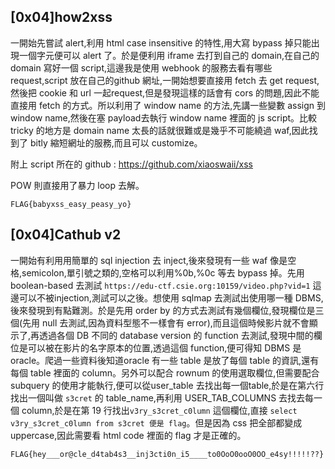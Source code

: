## [0x04]how2xss
一開始先嘗試 alert,利用 html case insensitive 的特性,用大寫 bypass 掉只能出現一個字元便可以 alert 了。於是便利用 iframe 去打到自己的 domain,在自己的 domain 寫好一個 script,這邊我是使用 webhook 的服務去看有哪些 request,script 放在自己的github 網址,一開始想要直接用 fetch 去 get request,然後把 cookie 和 url 一起request,但是發現這樣的話會有 cors 的問題,因此不能直接用 fetch 的方式。所以利用了 window name 的方法,先講一些變數 assign 到 window name,然後在塞 payload去執行 window name 裡面的 js script。比較 tricky 的地方是 domain name 太長的話就很難或是幾乎不可能繞過 waf,因此找到了 bitly 縮短網址的服務,而且可以 customize。

附上 script 所在的 github : https://github.com/xiaoswaii/xss

POW 則直接用了暴力 loop 去解。

`FLAG{babyxss_easy_peasy_yo}`

## [0x04]Cathub v2
一開始有利用用簡單的 sql injection 去 inject,後來發現有一些 waf 像是空格,semicolon,單引號之類的,空格可以利用%0b,%0c 等去 bypass 掉。先用boolean-based 去測試 `https://edu-ctf.csie.org:10159/video.php?vid=1` 這邊可以不被injection,測試可以之後。想使用 sqlmap 去測試出使用哪一種 DBMS,後來發現到有點難測。於是先用 order by 的方式去測試有幾個欄位,發現欄位是三個(先用 null 去測試,因為資料型態不一樣會有 error),而且這個時候影片就不會顯示了,再透過各個 DB 不同的 database version 的 function 去測試,發現中間的欄位是可以被在影片的名字原本的位置,透過這個 function,便可得知 DBMS 是 oracle。爬過一些資料後知道oracle 有一些 table 是放了每個 table 的資訊,還有每個 table 裡面的 column。另外可以配合 rownum 的使用選取欄位,但需要配合 subquery 的使用才能執行,便可以從user_table 去找出每一個table,於是在第六行找出一個叫做 `s3cret` 的 table_name,再利用 USER_TAB_COLUMNS 去找去每一個 column,於是在第 19 行找出`v3ry_s3cret_c0lumn` 這個欄位,直接 `select v3ry_s3cret_c0lumn from s3cret 便是 flag`。但是因為 css 把全部都變成 uppercase,因此需要看 html code 裡面的 flag 才是正確的。

`FLAG{hey___or@cle_d4tab4s3__inj3cti0n_i5____to0OoO0ooO0OO_e4sy!!!!!??}`